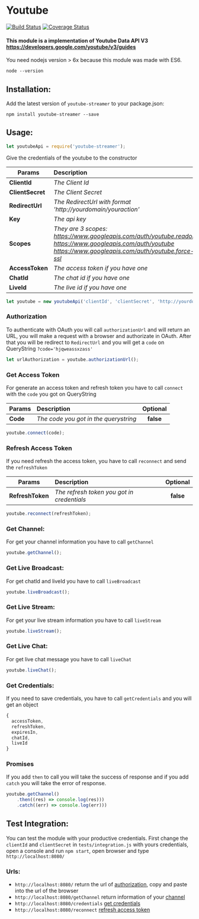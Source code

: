 # Youtube

[![Build Status](https://travis-ci.org/tnovas/youtube.svg?branch=master)](https://travis-ci.org/tnovas/youtube)
[![Coverage Status](https://coveralls.io/repos/github/tnovas/youtube/badge.svg)](https://coveralls.io/github/tnovas/youtube)

#### This module is a implementation of Youtube Data API V3 https://developers.google.com/youtube/v3/guides

You need nodejs version > 6x because this module was made with ES6.
```
node --version
```

## Installation:
Add the latest version of `youtube-streamer` to your package.json:
```
npm install youtube-streamer --save
```

## Usage:
```js
let youtubeApi = require('youtube-streamer');
```

Give the credentials of the youtube to the constructor

| Params       | Description     | Optional | 
| --------     |:---------------| :-----:|
| **ClientId**     | *The Client Id* | **false** |
| **ClientSecret** | *The Client Secret* | **false** |
| **RedirectUrl**  | *The RedirectUrl with format 'http://yourdomain/youraction'* | **false** |
| **Key**  | *The api key*  | **false** |
| **Scopes**       | *They are 3 scopes: https://www.googleapis.com/auth/youtube.readonly https://www.googleapis.com/auth/youtube https://www.googleapis.com/auth/youtube.force-ssl* | **false** |
| **AccessToken**  | *The access token if you have one* | **true** |
| **ChatId**  | *The chat id if you have one* | **true** |
| **LiveId**  | *The live id if you have one* | **true** |

```js
let youtube = new youtubeApi('clientId', 'clientSecret', 'http://yourdomain/youraction', 'https://www.googleapis.com/auth/youtube.readonly https://www.googleapis.com/auth/youtube https://www.googleapis.com/auth/youtube.force-ssl');
```

### Authorization
To authenticate with OAuth you will call `authorizationUrl` and will return an URL, you will make a request with a browser and authorizate in OAuth. After that you will be redirect to `RedirectUrl` and you will get a `code` on QueryString `?code='hjqweassxzass'`

```js
let urlAuthorization = youtube.authorizationUrl();
```

### Get Access Token
For generate an access token and refresh token you have to call `connect` with the `code` you got on QueryString

| Params   | Description     | Optional | 
| -------- |:---------------| :-----:|
| **Code**  | *The code you got in the querystring* | **false** |

```js
youtube.connect(code);
```

### Refresh Access Token
If you need refresh the access token, you have to call `reconnect` and send the `refreshToken`

| Params   | Description     | Optional | 
| -------- |:---------------| :-----:|
| **RefreshToken**  | *The refresh token you got in credentials* | **false** |

```js
youtube.reconnect(refreshToken);
```

### Get Channel:
For get your channel information you have to call `getChannel`

```js
youtube.getChannel();
```

### Get Live Broadcast:
For get chatId and liveId you have to call `liveBroadcast`

```js
youtube.liveBroadcast();
```

### Get Live Stream:
For get your live stream information you have to call `liveStream`

```js
youtube.liveStream();
```

### Get Live Chat:
For get live chat message you have to call `liveChat`

```js
youtube.liveChat();
```

### Get Credentials:
If you need to save credentials, you have to call `getCredentials` and you will get an object

```js
{
  accessToken,
  refreshToken,
  expiresIn,
  chatId,
  liveId
}
```

### Promises
If you add `then` to call you will take the success of response and if you add `catch` you will take the error of response.
```js
youtube.getChannel()
	.then((res) => console.log(res)))
	.catch((err) => console.log(err)))
```

## Test Integration:
You can test the module with your productive credentials. 
First change the `clientId` and `clientSecret` in `tests/integration.js` with yours credentials, open a console and run `npm start`, open browser and type `http://localhost:8080/`

### Urls:
- `http://localhost:8080/` return the url of [authorization](#authorization), copy and paste into the url of the browser
- `http://localhost:8080/getChannel` return information of your [channel](#get-channel)
- `http://localhost:8080/credentials` [get credentials](#get-credentials)
- `http://localhost:8080/reconnect` [refresh access token](#refresh-access-token)

